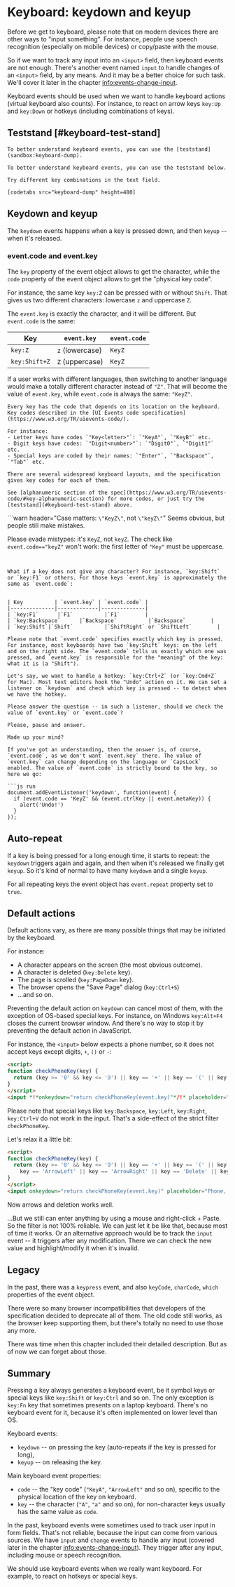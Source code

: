 # Keyboard: keydown and keyup

Before we get to keyboard, please note that on modern devices there are other ways to "input something". For instance, people use speech recognition (especially on mobile devices) or copy/paste with the mouse.

So if we want to track any input into an `<input>` field, then keyboard events are not enough. There's another event named `input` to handle changes of an `<input>` field, by any means. And it may be a better choice for such task. We'll cover it later in the chapter <info:events-change-input>.

Keyboard events should be used when we want to handle keyboard actions (virtual keyboard also counts). For instance, to react on arrow keys `key:Up` and `key:Down` or hotkeys (including combinations of keys).


## Teststand [#keyboard-test-stand]

```offline
To better understand keyboard events, you can use the [teststand](sandbox:keyboard-dump).
```

```online
To better understand keyboard events, you can use the teststand below.

Try different key combinations in the text field.

[codetabs src="keyboard-dump" height=480]
```


## Keydown and keyup

The `keydown` events happens when a key is pressed down, and then `keyup` -- when it's released.

### event.code and event.key

The `key` property of the event object allows to get the character, while the `code` property of the event object allows to get the "physical key code".

For instance, the same key `key:Z` can be pressed with or without `Shift`. That gives us two different characters: lowercase `z` and uppercase `Z`.

The `event.key` is exactly the character, and it will be different. But `event.code` is the same:

| Key          | `event.key` | `event.code` |
|--------------|-------------|--------------|
| `key:Z`      |`z` (lowercase)         |`KeyZ`        |
| `key:Shift+Z`|`Z` (uppercase)          |`KeyZ`        |


If a user works with different languages, then switching to another language would make a totally different character instead of `"Z"`. That will become the value of `event.key`, while `event.code` is always the same: `"KeyZ"`.

```smart header="\"KeyZ\" and other key codes"
Every key has the code that depends on its location on the keyboard. Key codes described in the [UI Events code specification](https://www.w3.org/TR/uievents-code/).

For instance:
- Letter keys have codes `"Key<letter>"`: `"KeyA"`, `"KeyB"` etc.
- Digit keys have codes: `"Digit<number>"`: `"Digit0"`, `"Digit1"` etc.
- Special keys are coded by their names: `"Enter"`, `"Backspace"`, `"Tab"` etc.

There are several widespread keyboard layouts, and the specification gives key codes for each of them.

See [alphanumeric section of the spec](https://www.w3.org/TR/uievents-code/#key-alphanumeric-section) for more codes, or just try the [teststand](#keyboard-test-stand) above.
```

```warn header="Case matters: `\"KeyZ\"`, not `\"keyZ\"`"
Seems obvious, but people still make mistakes.

Please evade mistypes: it's `KeyZ`, not `keyZ`. The check like `event.code=="keyZ"` won't work: the first letter of `"Key"` must be uppercase.
```


What if a key does not give any character? For instance, `key:Shift` or `key:F1` or others. For those keys `event.key` is approximately the same as `event.code`:


| Key          | `event.key` | `event.code` |
|--------------|-------------|--------------|
| `key:F1`      |`F1`          |`F1`        |
| `key:Backspace`      |`Backspace`          |`Backspace`        |
| `key:Shift`|`Shift`          |`ShiftRight` or `ShiftLeft`        |

Please note that `event.code` specifies exactly which key is pressed. For instance, most keyboards have two `key:Shift` keys: on the left and on the right side. The `event.code` tells us exactly which one was pressed, and `event.key` is responsible for the "meaning" of the key: what it is (a "Shift").

Let's say, we want to handle a hotkey: `key:Ctrl+Z` (or `key:Cmd+Z` for Mac). Most text editors hook the "Undo" action on it. We can set a listener on `keydown` and check which key is pressed -- to detect when we have the hotkey.

Please answer the question -- in such a listener, should we check the value of `event.key` or `event.code`?

Please, pause and answer.

Made up your mind?

If you've got an understanding, then the answer is, of course, `event.code`, as we don't want `event.key` there. The value of `event.key` can change depending on the language or `CapsLock` enabled. The value of `event.code` is strictly bound to the key, so here we go:

```js run
document.addEventListener('keydown', function(event) {
  if (event.code == 'KeyZ' && (event.ctrlKey || event.metaKey)) {
    alert('Undo!')
  }
});
```

## Auto-repeat

If a key is being pressed for a long enough time, it starts to repeat: the `keydown` triggers again and again, and then when it's released we finally get `keyup`. So it's kind of normal to have many `keydown` and a single `keyup`.

For all repeating keys the event object has `event.repeat` property set to `true`.


## Default actions

Default actions vary, as there are many possible things that may be initiated by the keyboard.

For instance:

- A character appears on the screen (the most obvious outcome).
- A character is deleted (`key:Delete` key).
- The page is scrolled (`key:PageDown` key).
- The browser opens the "Save Page" dialog (`key:Ctrl+S`)
-  ...and so on.

Preventing the default action on `keydown` can cancel most of them, with the exception of OS-based special keys. For instance, on Windows `key:Alt+F4` closes the current browser window. And there's no way to stop it by preventing the default action in JavaScript.

For instance, the `<input>` below expects a phone number, so it does not accept keys except digits, `+`, `()` or `-`:

```html autorun height=60 run
<script>
function checkPhoneKey(key) {
  return (key >= '0' && key <= '9') || key == '+' || key == '(' || key == ')' || key == '-';
}
</script>
<input *!*onkeydown="return checkPhoneKey(event.key)"*/!* placeholder="Phone, please" type="tel">
```

Please note that special keys like `key:Backspace`, `key:Left`, `key:Right`, `key:Ctrl+V` do not work in the input. That's a side-effect of the strict filter `checkPhoneKey`.

Let's relax it a little bit:


```html autorun height=60 run
<script>
function checkPhoneKey(key) {
  return (key >= '0' && key <= '9') || key == '+' || key == '(' || key == ')' || key == '-' ||
    key == 'ArrowLeft' || key == 'ArrowRight' || key == 'Delete' || key == 'Backspace';
}
</script>
<input onkeydown="return checkPhoneKey(event.key)" placeholder="Phone, please" type="tel">
```

Now arrows and deletion works well.

...But we still can enter anything by using a mouse and right-click + Paste. So the filter is not 100% reliable. We can just let it be like that, because most of time it works. Or an alternative approach would be to track the `input` event -- it triggers after any modification. There we can check the new value and highlight/modify it when it's invalid.

## Legacy

In the past, there was a `keypress` event, and also `keyCode`, `charCode`, `which` properties of the event object.

There were so many browser incompatibilities that developers of the specification decided to deprecate all of them. The old code still works, as the browser keep supporting them, but there's totally no need to use those any more.

There was time when this chapter included their detailed description. But as of now we can forget about those.


## Summary

Pressing a key always generates a keyboard event, be it symbol keys or special keys like `key:Shift` or `key:Ctrl` and so on. The only exception is `key:Fn` key that sometimes presents on a laptop keyboard. There's no keyboard event for it, because it's often implemented on lower level than OS.

Keyboard events:

- `keydown` -- on pressing the key (auto-repeats if the key is pressed for long),
- `keyup` -- on releasing the key.

Main keyboard event properties:

- `code` -- the "key code" (`"KeyA"`, `"ArrowLeft"` and so on), specific to the physical location of the key on keyboard.
- `key` -- the character (`"A"`, `"a"` and so on), for non-character keys usually has the same value  as `code`.

In the past, keyboard events were sometimes used to track user input in form fields. That's not reliable, because the input can come from various sources. We have `input` and `change` events to handle any input (covered later in the chapter <info:events-change-input>). They trigger after any input, including mouse or speech recognition.

We should use keyboard events when we really want keyboard. For example, to react on hotkeys or special keys.
